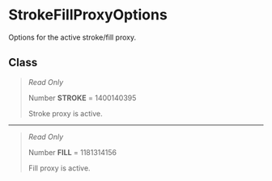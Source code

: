 # StrokeFillProxyOptions
Options for the active stroke/fill proxy.

## Class
> *Read Only* 
> 
> Number **STROKE** = 1400140395
> 
> Stroke proxy is active.
*** 
> *Read Only* 
> 
> Number **FILL** = 1181314156
> 
> Fill proxy is active.

